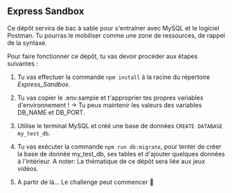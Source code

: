 ## Express Sandbox

Ce dépôt servira de bac à sable pour s'entraîner avec MySQL et le logiciel Postman. Tu pourras le mobiliser comme une zone de ressources, de rappel de la syntaxe.

Pour faire fonctionner ce dépôt, tu vas devoir procéder aux étapes suivantes :

1. Tu vas effectuer la commande `npm install` à la racine du répertoire *Express_Sandbox*.

2. Tu vas copier le .env.sample et t'approprier tes propres variables d'environnement !
      -> Tu peux maintenir les valeurs des variables DB_NAME et DB_PORT.

3. Utilise le terminal MySQL et créé une base de données `CREATE DATABASE my_test_db`.

4. Tu vas exécuter la commande `npm run db:migrate`, pour tenter de créer la base de donnée my_test_db, ses tables et d'ajouter quelques données à l'intérieur. 
A noter: La thématique de ce dépôt sera liée aux jeux vidéos.

5. A partir de là... Le challenge peut commencer 🎉
